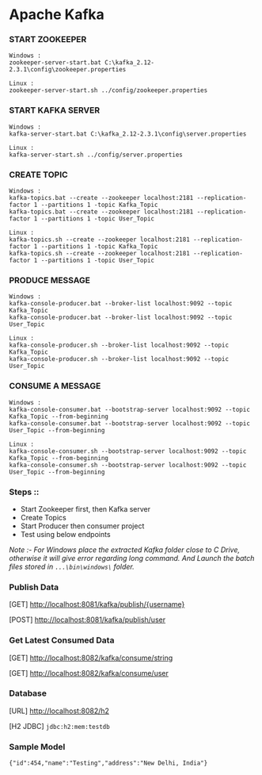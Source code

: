 # Apache Kafka

### START ZOOKEEPER
  
    Windows :
    zookeeper-server-start.bat C:\kafka_2.12-2.3.1\config\zookeeper.properties
    
    Linux :
    zookeeper-server-start.sh ../config/zookeeper.properties

### START KAFKA SERVER

    Windows :
    kafka-server-start.bat C:\kafka_2.12-2.3.1\config\server.properties

    Linux :
    kafka-server-start.sh ../config/server.properties

### CREATE TOPIC

    Windows :
    kafka-topics.bat --create --zookeeper localhost:2181 --replication-factor 1 --partitions 1 -topic Kafka_Topic
    kafka-topics.bat --create --zookeeper localhost:2181 --replication-factor 1 --partitions 1 -topic User_Topic
    
    Linux :
    kafka-topics.sh --create --zookeeper localhost:2181 --replication-factor 1 --partitions 1 -topic Kafka_Topic
    kafka-topics.sh --create --zookeeper localhost:2181 --replication-factor 1 --partitions 1 -topic User_Topic

### PRODUCE MESSAGE
    
    Windows :
    kafka-console-producer.bat --broker-list localhost:9092 --topic Kafka_Topic
    kafka-console-producer.bat --broker-list localhost:9092 --topic User_Topic
    
    Linux :
    kafka-console-producer.sh --broker-list localhost:9092 --topic Kafka_Topic
    kafka-console-producer.sh --broker-list localhost:9092 --topic User_Topic

### CONSUME A MESSAGE

    Windows :
    kafka-console-consumer.bat --bootstrap-server localhost:9092 --topic Kafka_Topic --from-beginning
    kafka-console-consumer.bat --bootstrap-server localhost:9092 --topic User_Topic --from-beginning

    Linux :
    kafka-console-consumer.sh --bootstrap-server localhost:9092 --topic Kafka_Topic --from-beginning
    kafka-console-consumer.sh --bootstrap-server localhost:9092 --topic User_Topic --from-beginning

### Steps ::

* Start Zookeeper first, then Kafka server 
* Create Topics
* Start Producer then consumer project
* Test using below endpoints

<i>Note :- For Windows place the extracted Kafka folder close to C Drive, otherwise it will give error regarding long command. 
And Launch the batch files stored in `...\bin\windows\` folder.</i>

### Publish Data 
    
[GET] [http://localhost:8081/kafka/publish/{username}](http://localhost:8081/kafka/publish/{username})

[POST] [http://localhost:8081/kafka/publish/user](http://localhost:8081/kafka/publish/user)

### Get Latest Consumed Data

[GET] [http://localhost:8082/kafka/consume/string](http://localhost:8082/kafka/consume/string)

[GET] [http://localhost:8082/kafka/consume/user](http://localhost:8082/kafka/consume/user)

### Database

[URL] [http://localhost:8082/h2](http://localhost:8082/h2)

[H2 JDBC] `jdbc:h2:mem:testdb`


### Sample Model

    {"id":454,"name":"Testing","address":"New Delhi, India"}
